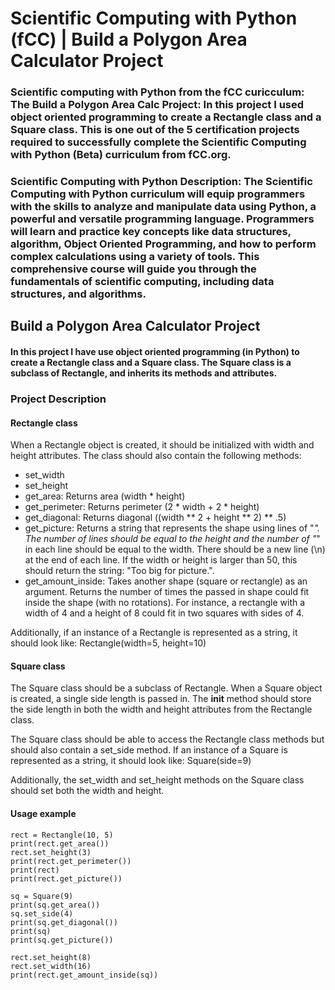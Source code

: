 # Scientific Computing with Python (fCC) | Build a Polygon Area Calculator Project

### Scientific computing with Python from the fCC curicculum: The Build a Polygon Area Calc Project: In this project I used object oriented programming to create a Rectangle class and a Square class. This is one out of the 5 certification projects required to successfully complete the Scientific Computing with Python (Beta) curriculum from fCC.org.

### Scientific Computing with Python Description: The Scientific Computing with Python curriculum will equip programmers with the skills to analyze and manipulate data using Python, a powerful and versatile programming language. Programmers will learn and practice key concepts like data structures, algorithm, Object Oriented Programming, and how to perform complex calculations using a variety of tools. This comprehensive course will guide you through the fundamentals of scientific computing, including data structures, and algorithms.

## Build a Polygon Area Calculator Project

#### In this project I have use object oriented programming (in Python) to create a Rectangle class and a Square class. The Square class is a subclass of Rectangle, and inherits its methods and attributes.

### Project Description 
#### Rectangle class

When a Rectangle object is created, it should be initialized with width and height attributes. The class should also contain the following methods:
- set_width
- set_height
- get_area: Returns area (width * height)
- get_perimeter: Returns perimeter (2 * width + 2 * height)
- get_diagonal: Returns diagonal ((width ** 2 + height ** 2) ** .5)
- get_picture: Returns a string that represents the shape using lines of "*". The number of lines should be equal to the height and the number of "*" in each line should be equal to the width. There should be a new line (\n) at the end of each line. If the width or height is larger than 50, this should return the string: "Too big for picture.".
- get_amount_inside: Takes another shape (square or rectangle) as an argument. Returns the number of times the passed in shape could fit inside the shape (with no rotations). For instance, a rectangle with a width of 4 and a height of 8 could fit in two squares with sides of 4.

Additionally, if an instance of a Rectangle is represented as a string, it should look like: Rectangle(width=5, height=10)
#### Square class

The Square class should be a subclass of Rectangle. When a Square object is created, a single side length is passed in. The __init__ method should store the side length in both the width and height attributes from the Rectangle class.

The Square class should be able to access the Rectangle class methods but should also contain a set_side method. If an instance of a Square is represented as a string, it should look like: Square(side=9)

Additionally, the set_width and set_height methods on the Square class should set both the width and height.
#### Usage example
```
rect = Rectangle(10, 5)
print(rect.get_area())
rect.set_height(3)
print(rect.get_perimeter())
print(rect)
print(rect.get_picture())

sq = Square(9)
print(sq.get_area())
sq.set_side(4)
print(sq.get_diagonal())
print(sq)
print(sq.get_picture())

rect.set_height(8)
rect.set_width(16)
print(rect.get_amount_inside(sq))
```
